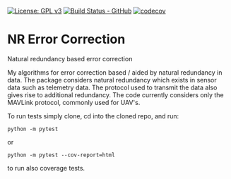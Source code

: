 [![License: GPL v3](https://img.shields.io/badge/License-GPLv3-blue.svg)](https://www.gnu.org/licenses/gpl-3.0)
[![Build Status - GitHub](https://github.com/YairMZ/NR_Error_Correction/actions/workflows/python-app.yml/badge.svg)](https://github.com/YairMZ/NR_Error_Correction/actions/workflows/python-app.yml/badge.svg)
[![codecov](https://codecov.io/gh/YairMZ/NR_Error_Correction/branch/main/graph/badge.svg?token=EBIWO80ERF)](https://codecov.io/gh/YairMZ/NR_Error_Correction)

# NR Error Correction
Natural redundancy based error correction

My algorithms for error correction based / aided by natural redundancy in data.
The package considers natural redundancy which exists in sensor data such as telemetry data.
The protocol used to transmit the data also gives rise to additional redundancy.
The code currently considers only the MAVLink protocol, commonly used for UAV's.

To run tests simply clone, cd into the cloned repo, and run:
```
python -m pytest
```
or
```
python -m pytest --cov-report=html
```
to run also coverage tests.